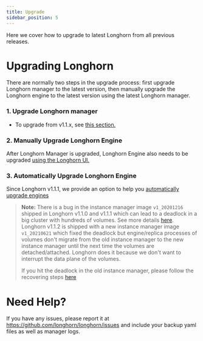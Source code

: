 ```yaml
---
title: Upgrade
sidebar_position: 5
---
```


<head>
  <link rel="canonical" href="https://main--longhornio-docusaurus.netlify.app/index"/>
</head>

Here we cover how to upgrade to latest Longhorn from all previous releases.

# Upgrading Longhorn

There are normally two steps in the upgrade process: first upgrade Longhorn manager to the latest version, then manually upgrade the Longhorn engine to the latest version using the latest Longhorn manager.

### 1. Upgrade Longhorn manager

- To upgrade from v1.1.x, see [this section.](./longhorn-manager)

### 2. Manually Upgrade Longhorn Engine

After Longhorn Manager is upgraded, Longhorn Engine also needs to be upgraded [using the Longhorn UI.](./upgrade-engine)

### 3. Automatically Upgrade Longhorn Engine
Since Longhorn v1.1.1, we provide an option to help you [automatically upgrade engines](./auto-upgrade-engine)

> **Note:**
> There is a bug in the instance manager image `v1_20201216` shipped in Longhorn v1.1.0 and v1.1.1
> which can lead to a deadlock in a big cluster with hundreds of volumes.
> See more details [here](https://github.com/longhorn/longhorn/issues/2697).
> Longhorn v1.1.2 is shipped with a new instance manager image `v1_20210621` which fixed the deadlock
> but engine/replica processes of volumes don't migrate from the old instance manager to the new instance manager
> until the next time the volumes are detached/attached. Longhorn does it because we don't want to interrupt the
> data plane of the volumes.
>
> If you hit the deadlock in the old instance manager, please follow the recovering steps [here](https://github.com/longhorn/longhorn/issues/2697#issuecomment-879374809)

# Need Help?

If you have any issues, please report it at
https://github.com/longhorn/longhorn/issues and include your backup yaml files
as well as manager logs.

